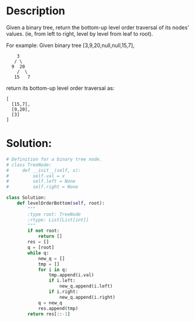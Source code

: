 # Description

Given a binary tree, return the bottom-up level order traversal of its nodes' values. (ie, from left to right, level by level from leaf to root).

For example:
Given binary tree [3,9,20,null,null,15,7],
```
    3
   / \
  9  20
    /  \
   15   7
```
return its bottom-up level order traversal as:
```
[
  [15,7],
  [9,20],
  [3]
]
```

# Solution:

```python
# Definition for a binary tree node.
# class TreeNode:
#     def __init__(self, x):
#         self.val = x
#         self.left = None
#         self.right = None

class Solution:
    def levelOrderBottom(self, root):
        """
        :type root: TreeNode
        :rtype: List[List[int]]
        """
        if not root:
            return []
        res = []
        q = [root]
        while q:
            new_q = []
            tmp = []
            for i in q:
                tmp.append(i.val)
                if i.left:
                    new_q.append(i.left)
                if i.right:
                    new_q.append(i.right)
            q = new_q
            res.append(tmp)
        return res[::-1]
```
